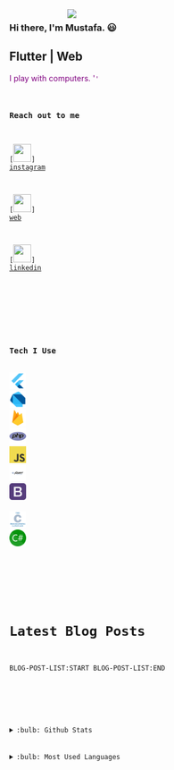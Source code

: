 <img src="https://64.media.tumblr.com/3d4424d253425a54fbc4f399bbd7f65c/tumblr_mnd64b2dMs1r0ix14o1_500.gifv" align="right" width="400" >

### Hi there, I'm Mustafa. 😃

## Flutter | Web

<font color="purple">I play with computers. '<code/>'</font>


### Reach out to me

[<img height="32" width="32" src="https://unpkg.com/simple-icons@v5/icons/instagram.svg" />] [instagram]

[<img height="32" width="32" src="https://unpkg.com/simple-icons@v5/icons/webauthn.svg" />] [web]

[<img height="32" width="32" src="https://unpkg.com/simple-icons@v5/icons/linkedin.svg" />] [linkedin]

<br/>
<br/>

### Tech I Use
<img src="https://raw.githubusercontent.com/github/explore/80688e429a7d4ef2fca1e82350fe8e3517d3494d/topics/flutter/flutter.png" width="30">
<img src="https://raw.githubusercontent.com/github/explore/80688e429a7d4ef2fca1e82350fe8e3517d3494d/topics/dart/dart.png" width="30">
<img src="https://raw.githubusercontent.com/github/explore/80688e429a7d4ef2fca1e82350fe8e3517d3494d/topics/firebase/firebase.png" width="30">
<img src="https://raw.githubusercontent.com/github/explore/80688e429a7d4ef2fca1e82350fe8e3517d3494d/topics/php/php.png" width="30">
<img src="https://raw.githubusercontent.com/github/explore/80688e429a7d4ef2fca1e82350fe8e3517d3494d/topics/javascript/javascript.png" width="30">
<img src="https://raw.githubusercontent.com/github/explore/80688e429a7d4ef2fca1e82350fe8e3517d3494d/topics/jquery/jquery.png" width="30">
<img src="https://raw.githubusercontent.com/github/explore/80688e429a7d4ef2fca1e82350fe8e3517d3494d/topics/bootstrap/bootstrap.png" width="30">

<img src="https://raw.githubusercontent.com/github/explore/80688e429a7d4ef2fca1e82350fe8e3517d3494d/topics/c/c.png" width="30">
<img src="https://raw.githubusercontent.com/github/explore/80688e429a7d4ef2fca1e82350fe8e3517d3494d/topics/csharp/csharp.png" width="30">


<br/>
<br/>

# Latest Blog Posts
BLOG-POST-LIST:START
BLOG-POST-LIST:END



<br/>
<br/>
<details>
<summary>:bulb: Github Stats  </summary>

<img src="https://github-readme-stats.vercel.app/api?username=mustafayilmazdev&theme=radical">


</details>

<details>
<summary>:bulb: Most Used Languages </summary>

<img src="https://github-readme-stats.vercel.app/api/top-langs/?username=mustafayilmazdev&theme=radical">


</details>



[instagram]: https://www.instagram.com/themustik/
[web]: https://www.mustafa-yilmaz.dev
[linkedin]: https://www.linkedin.com/in/mustafa-yılmaz-dev/


